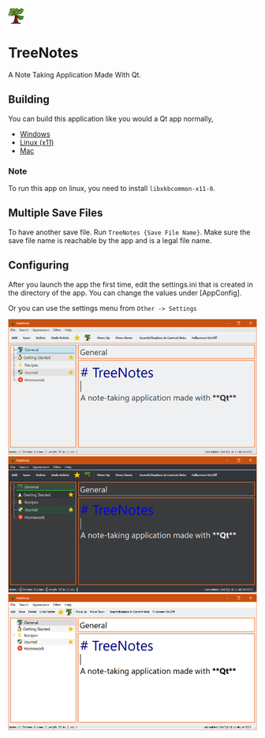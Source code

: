 ![logo](/Resources/Icon.png)
# TreeNotes
A Note Taking Application Made With Qt.

## Building
You can build this application like you would a Qt app normally, 
* [Windows](https://doc.qt.io/qt-5/windows-deployment.html)
* [Linux (x11)](https://doc.qt.io/qt-5/linux-deployment.html)
* [Mac](https://doc.qt.io/qt-5/macos.html#deploying-applications-on-macos)

### Note
To run this app on linux, you need to install `libxkbcommon-x11-0`. 

## Multiple Save Files
To have another save file. Run `TreeNotes {Save File Name}`. Make sure the save file name is reachable by the app and is a legal file name.

## Configuring
After you launch the app the first time, edit the settings.ini that is created in the directory of the app. 
You can change the values under [AppConfig].

Or you can use the settings menu from `Other -> Settings`

![screenshot(Dark)](/Resources/screenshot_light.PNG)
![screenshot(Light)](/Resources/screenshot_dark.PNG)
![screenshot(Windows Native)](/Resources/screenshot_native_windows.PNG)

